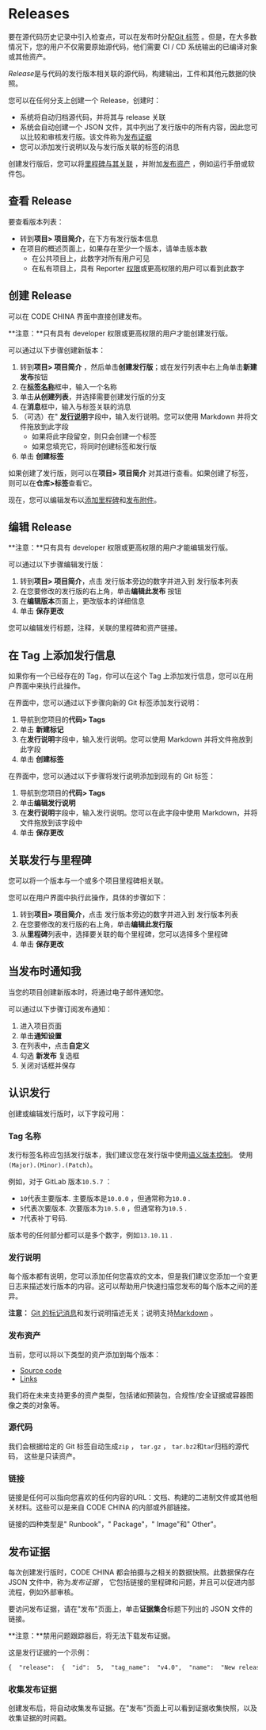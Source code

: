 # Releases[](#releases "Permalink")

要在源代码历史记录中引入检查点，可以在发布时分配[Git 标签](https://git-scm.com/book/en/v2/Git-Basics-Tagging) 。但是，在大多数情况下，您的用户不仅需要原始源代码，他们需要 CI / CD 系统输出的已编译对象或其他资产。

*Release*是与代码的发行版本相关联的源代码，构建输出，工件和其他元数据的快照。

您可以在任何分支上创建一个 Release，创建时：

*   系统将自动归档源代码，并将其与 release 关联
*   系统会自动创建一个 JSON 文件，其中列出了发行版中的所有内容，因此您可以比较和审核发行版。该文件称为[发布证据](#发布证据) 
*   您可以添加发行说明以及与发行版关联的标签的消息

创建发行版后，您可以将[里程碑与其关联](#关联发行与里程碑) ，并附加[发布资产](#发布资产) ，例如运行手册或软件包。

## 查看 Release[](#view-releases "Permalink")

要查看版本列表：

*   转到**项目> 项目简介**，在下方有发行版本信息
*   在项目的概述页面上，如果存在至少一个版本，请单击版本数
    *   在公共项目上，此数字对所有用户可见
    *   在私有项目上，具有 Reporter [权限](/docs/user/permissions)或更高权限的用户可以看到此数字

## 创建 Release[](#create-a-release "Permalink")

可以在 CODE CHINA 界面中直接创建发布。

**注意：**只有具有 developer 权限或更高权限的用户才能创建发行版。

可以通过以下步骤创建新版本：

1.  转到**项目> 项目简介** ，然后单击**创建发行版**；或在发行列表中右上角单击**新建发布**按钮
2.  在[**标签名称**](#tag-name)框中，输入一个名称
3.  单击**从创建列表**，并选择需要创建发行版的分支
4.  在**消息**框中，输入与标签关联的消息
5.  （可选）在" [**发行说明**](#发行说明)字段中，输入发行说明。您可以使用 Markdown 并将文件拖放到此字段
    *   如果将此字段留空，则只会创建一个标签
    *   如果您填充它，将同时创建标签和发行版
6.  单击 **创建标签**

如果创建了发行​​版，则可以在**项目> 项目简介** 对其进行查看。如果创建了标签，则可以在**仓库>标签**查看它。

现在，您可以编辑发布以[添加里程碑](#关联发行与里程碑)和[发布附件](#发布资产)。

## 编辑 Release[](#edit-a-release "Permalink")

**注意：**只有具有 developer 权限或更高权限的用户才能编辑发行版。

可以通过以下步骤编辑发行版：

1.  转到**项目> 项目简介**，点击 发行版本旁边的数字并进入到 发行版本列表
2.  在您要修改的发行版的右上角，单击**编辑此发布** 按钮
3.  在**编辑版本**页面上，更改版本的详细信息
4.  单击 **保存更改**

您可以编辑发行标题，注释，关联的里程碑和资产链接。

## 在 Tag 上添加发行信息[](#add-release-notes-to-git-tags "Permalink")

如果你有一个已经存在的 Tag，你可以在这个 Tag 上添加发行信息，您可以在用户界面中来执行此操作。

在界面中，您可以通过以下步骤向新的 Git 标签添加发行说明：

1.  导航到您项目的**代码> Tags**
2.  单击 **新建标记**
3.  在**发行说明**字段中，输入发行说明。您可以使用 Markdown 并将文件拖放到此字段
4.  单击 **创建标签**

在界面中，您可以通过以下步骤将发行说明添加到现有的 Git 标签：

1.  导航到您项目的**代码> Tags** 
2.  单击**编辑发行说明** 
3.  在**发行说明**字段中，输入发行说明。您可以在此字段中使用 Markdown，并将文件拖放到该字段中
4.  单击 **保存更改**

## 关联发行与里程碑[](#associate-milestones-with-a-release "Permalink")

您可以将一个版本与一个或多个项目里程碑相关联。

您可以在用户界面中执行此操作，具体的步骤如下：

1.  转到**项目> 项目简介**，点击 发行版本旁边的数字并进入到 发行版本列表
2.  在您要修改的发行版的右上角，单击**编辑此发行版** 
3.  从**里程碑**列表中，选择要关联的每个里程碑，您可以选择多个里程碑
4.  单击 **保存更改**

## 当发布时通知我[](#get-notified-when-a-release-is-created "Permalink")

当您的项目创建新版本时，将通过电子邮件通知您。

可以通过以下步骤订阅发布通知：

1.  进入项目页面
2.  单击**通知设置** 
3.  在列表中，点击**自定义** 
4.  勾选 **新发布** 复选框
5.  关闭对话框并保存

## 认识发行[](#release-fields "Permalink")

创建或编辑发行版时，以下字段可用：

### Tag 名称[](#tag-name "Permalink")

发行标签名称应包括发行版本，我们建议您在发行版中使用[语义版本控制](https://semver.org/)。 使用`(Major).(Minor).(Patch)`。

例如，对于 GitLab 版本`10.5.7` ：

*   `10`代表主要版本. 主要版本是`10.0.0` ，但通常称为`10.0` .
*   `5`代表次要版本. 次要版本为`10.5.0` ，但通常称为`10.5` .
*   `7`代表补丁号码.

版本号的任何部分都可以是多个数字，例如`13.10.11` .

### 发行说明[](#release-notes-description "Permalink")

每个版本都有说明，您可以添加任何您喜欢的文本，但是我们建议您添加一个变更日志来描述发行版本的内容。这可以帮助用户快速扫描您发布的每个版本之间的差异。

**注意：** [Git 的标记消息](https://git-scm.com/book/en/v2/Git-Basics-Tagging)和发行说明描述无关；说明支持[Markdown](/docs/user/markdown) 。

### 发布资产[](#release-assets "Permalink")

当前，您可以将以下类型的资产添加到每个版本：

*   [Source code](#源代码)
*   [Links](#链接)

我们将在未来支持更多的资产类型，包括诸如预装包，合规性/安全证据或容器图像之类的对象等。

### 源代码[](#source-code "Permalink")

我们会根据给定的 Git 标签自动生成`zip` ， `tar.gz` ， `tar.bz2`和`tar`归档的源代码， 这些是只读资产。

### 链接[](#links "Permalink")

链接是任何可以指向您喜欢的任何内容的URL：文档、构建的二进制文件或其他相关材料。这些可以是来自 CODE CHINA 的内部或外部链接。

链接的四种类型是" Runbook"，" Package"，" Image"和" Other"。

## 发布证据[](#release-evidence "Permalink")

每次创建发行版时，CODE CHINA 都会拍摄与之相关的数据快照。此数据保存在 JSON 文件中，称为*发布证据* ， 它包括链接的里程碑和问题，并且可以促进内部流程，例如外部审核。

要访问发布证据，请在"发布"页面上，单击**证据集合**标题下列出的 JSON 文件的链接。

**注意：**禁用问题跟踪器后，将无法下载发布证据。

这是发行证据的一个示例：

```markdown
{  "release":  {  "id":  5,  "tag_name":  "v4.0",  "name":  "New release",  "project":  {  "id":  20,  "name":  "Project name",  "created_at":  "2019-04-14T11:12:13.940Z",  "description":  "Project description"  },  "created_at":  "2019-06-28 13:23:40 UTC",  "description":  "Release description",  "milestones":  [  {  "id":  11,  "title":  "v4.0-rc1",  "state":  "closed",  "due_date":  "2019-05-12 12:00:00 UTC",  "created_at":  "2019-04-17 15:45:12 UTC",  "issues":  [  {  "id":  82,  "title":  "The top-right popup is broken",  "author_name":  "John Doe",  "author_email":  "john@doe.com",  "state":  "closed",  "due_date":  "2019-05-10 12:00:00 UTC"  },  {  "id":  89,  "title":  "The title of this page is misleading",  "author_name":  "Jane Smith",  "author_email":  "jane@smith.com",  "state":  "closed",  "due_date":  "nil"  }  ]  },  {  "id":  12,  "title":  "v4.0-rc2",  "state":  "closed",  "due_date":  "2019-05-30 18:30:00 UTC",  "created_at":  "2019-04-17 15:45:12 UTC",  "issues":  []  }  ],  "report_artifacts":  [  {  "url":"https://gitlab.example.com/root/project-name/-/jobs/111/artifacts/download"  }  ]  }  } 
```

### 收集发布证据[](#collect-release-evidence-premium-only "Permalink")

创建发布后，将自动收集发布证据。在"发布"页面上可以看到证据收集快照，以及收集证据的时间戳。
